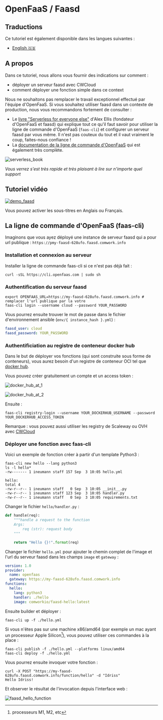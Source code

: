 # OpenFaaS / Faasd

## Traductions

Ce tutoriel est également disponible dans les langues suivantes :
* [English 🇬🇧](../../../tutorials/faasd.md)

## A propos

Dans ce tutoriel, nous allons vous fournir des indications sur comment :
* déployer un serveur faasd avec CWCloud
* comment déployer une fonction simple dans ce context

Nous ne souhaitons pas remplacer le travail exceptionnel effectué par l'équipe d'OpenFaaS. Si vous souhaitez utiliser faasd dans un contexte de production, nous vous recommandons fortement de consulter :

* Le [livre "Serverless for everyone else"](https://openfaas.gumroad.com/l/serverless-for-everyone-else) d'Alex Ellis (fondateur d'OpenFaaS et faasd) qui explique tout ce qu'il faut savoir pour utiliser la ligne de commande d'OpenFaaS (`faas-cli`) et configurer un serveur faasd par vous même. Il n'est pas couteux du tout et il vaut vraiment le coup, faites-nous confiance !
* La [documentation de la ligne de commande d'OpenFaaS](https://docs.openfaas.com) qui est également très complète.

![serverless_book](../../../img/serverless_book.png)

_Vous verrez s'est très rapide et très plaisant à lire sur n'importe quel support_

## Tutoriel vidéo

[![demo_faasd](../../../img/demo_faasd.png)](https://youtu.be/ttwhWnbmfa8)

Vous pouvez activer les sous-titres en Anglais ou Français.

## La ligne de commande d'OpenFaaS (faas-cli)

Imaginons que vous ayez déployé une instance de serveur faasd qui a pour url publique : `https://pmy-faasd-628ufo.faasd.comwork.info`

### Installation et connexion au serveur

Installer la ligne de commande faas-cli si ce n'est pas déjà fait :

```shell
curl -sSL https://cli.openfaas.com | sudo sh
```

### Authentification du serveur faasd

```shell
export OPENFAAS_URL=https://my-faasd-628ufo.faasd.comwork.info # remplacer l'url publique par la votre
faas-cli login --username cloud --password YOUR_PASSWORD
```

Vous pourrez ensuite trouver le mot de passe dans le fichier d'environnement ansible (`env/{ instance_hash }.yml`) :

```yaml
faasd_user: cloud
faasd_password: YOUR_PASSWORD
```

### Authentificiation au registre de conteneur docker hub

Dans le but de déployer vos fonctions (qui sont construite sous forme de conteneurs), vous aurez besoin d'un registre de conteneur OCI tel que [docker hub](https://hub.docker.com).

Vous pouvez créer gratuitement un compte et un access token :

![docker_hub_at_1](../../../img/docker_hub_at_1.png)

![docker_hub_at_2](../../../img/docker_hub_at_2.png)

Ensuite :

```shell
faas-cli registry-login --username YOUR_DOCKERHUB_USERNAME --password YOUR_DOCKERHUB_ACCESS_TOKEN
```

Remarque : vous pouvez aussi utiliser les registry de Scaleway ou OVH avec [CWCloud](../../../storage.md)

### Déployer une fonction avec faas-cli

Voici un exemple de fonction créer à partir d'un template Python3 :

```shell
faas-cli new hello --lang python3
ls -l hello*
-rw------- 1 ineumann staff 157 Sep  3 10:05 hello.yml

hello:
total 4
-rw-r--r-- 1 ineumann staff   0 Sep  3 10:05 __init__.py
-rw-r--r-- 1 ineumann staff 123 Sep  3 10:05 handler.py
-rw-r--r-- 1 ineumann staff   0 Sep  3 10:05 requirements.txt
```

Changer le fichier `hello/handler.py` :

```python
def handle(req):
    """handle a request to the function
    Args:
        req (str): request body
    """

    return "Hello {}!".format(req)
```

Changer le fichier `hello.yml` pour ajouter le chemin complet de l'image et l'url du serveur faasd dans les champs `image` et `gateway` :

```yaml
version: 1.0
provider:
  name: openfaas
  gateway: https://my-faasd-628ufo.faasd.comwork.info
functions:
  hello:
    lang: python3
    handler: ./hello
    image: comworkio/faasd-hello:latest
```

Ensuite builder et déployer :

```shell
faas-cli up -f ./hello.yml
```

Si vous n'êtes pas sur une machine x86/amd64 (par exemple un mac ayant un processeur Apple Silicon[^1]), vous pouvez utiliser ces commandes à la place :

```shell
faas-cli publish -f ./hello.yml --platforms linux/amd64
faas-cli deploy -f ./hello.yml
```

Vous pourrez ensuite invoquer votre fonction :

```shell
curl -X POST "https://my-faasd-628ufo.faasd.comwork.info/function/hello" -d "Idriss"
Hello Idriss!
```

Et observer le résultat de l'invocation depuis l'interface web :

![faasd_hello_function](../../../img/faasd_hello_function.png)

[^1]: processeurs M1, M2, etc
